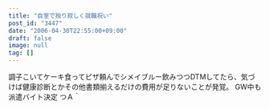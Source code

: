 ```yaml
---
title: "自室で独り寂しく就職祝い"
post_id: "3447"
date: "2006-04-30T22:55:00+09:00"
draft: false
image: null
tag: []
---
```



調子こいてケーキ食ってピザ頼んでシメイブルー飲みつつDTMしてたら、気づけば健康診断とかその他書類揃えるだけの費用が足りないことが発覚。 GW中も派遣バイト決定 つＡ｀
